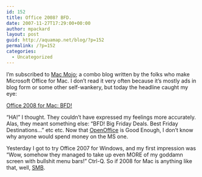 ```yaml
---
id: 152
title: Office 2008? BFD.
date: 2007-11-27T17:29:00+00:00
author: mpackard
layout: post
guid: http://aquamap.net/blog/?p=152
permalink: /?p=152
categories:
  - Uncategorized
---
```

I&#8217;m subscribed to [Mac Mojo](http://blogs.msdn.com/macmojo); a combo blog written by the folks who make Microsoft Office for Mac. I don&#8217;t read it very often because it&#8217;s mostly ads in blog form or some other self-wankery, but today the headline caught my eye:

[Office 2008 for Mac: BFD!](http://blogs.msdn.com/macmojo/archive/2007/11/21/office-2008-for-mac-bfd.aspx)

&#8220;HA!&#8221; I thought. They couldn&#8217;t have expressed my feelings more accurately. Alas, they meant something else: &#8220;BFD! Big Friday Deals. Best Friday Destinations&#8230;&#8221; etc etc. Now that [OpenOffice](http://www.openoffice.org/) is Good Enough, I don&#8217;t know why anyone would spend money on the MS one.

Yesterday I got to try Office 2007 for Windows, and my first impression was &#8220;Wow, somehow they managed to take up even MORE of my goddamn screen with bullshit menu bars!&#8221; Ctrl-Q. So if 2008 for Mac is anything like that, well, [SMB](http://www.urbandictionary.com/define.php?term=SMB).